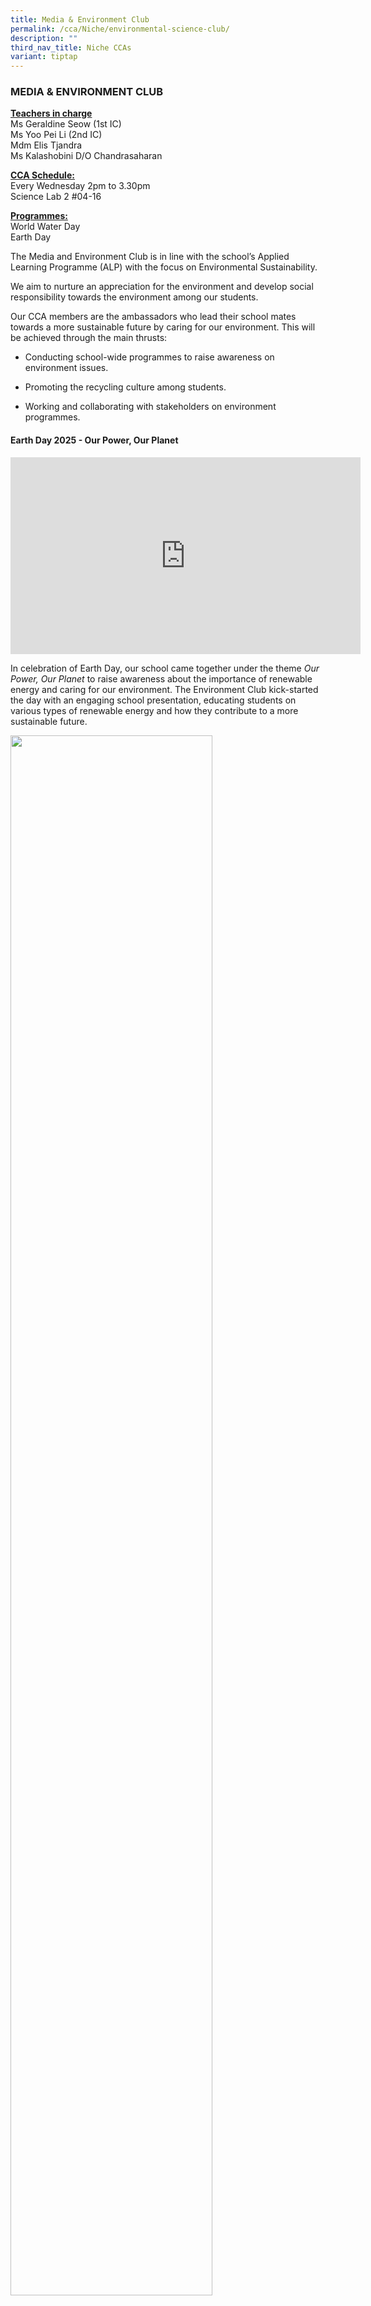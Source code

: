 ```yaml
---
title: Media & Environment Club
permalink: /cca/Niche/environmental-science-club/
description: ""
third_nav_title: Niche CCAs
variant: tiptap
---
```

<h3>MEDIA &amp; ENVIRONMENT CLUB</h3>
<p><strong><u>Teachers in charge</u></strong>
<br>Ms Geraldine Seow&nbsp;(1st IC)
<br>Ms Yoo Pei Li (2nd IC)
<br>Mdm Elis Tjandra
<br>Ms Kalashobini D/O Chandrasaharan
<br>
</p>
<p><strong><u>CCA Schedule:</u></strong> 
<br>Every Wednesday 2pm to 3.30pm
<br>Science Lab 2 #04-16</p>
<p><strong><u>Programmes:</u></strong> 
<br>World Water Day
<br>Earth Day</p>
<p>The Media and Environment Club is in line with the school’s&nbsp;Applied
Learning Programme (ALP) with the focus on Environmental Sustainability.</p>
<p>We aim to nurture an appreciation for the environment and develop social
responsibility towards the environment among our students.</p>
<p>Our CCA members are the ambassadors who lead their school mates towards
a more sustainable future by caring for our environment. This will be achieved
through the main thrusts:</p>
<ul>
<li>
<p>Conducting school-wide programmes to raise awareness on environment issues.</p>
</li>
<li>
<p>Promoting the recycling culture among students.</p>
</li>
<li>
<p>Working and collaborating with stakeholders on environment programmes.</p>
</li>
</ul>
<p></p>
<h4>Earth Day 2025 - Our Power, Our Planet</h4>
<div class="iframe-wrapper">
<iframe height="315" width="560" allowfullscreen="true" frameborder="0" src="https://www.youtube.com/embed/SGLWZqYwAEA?si=YV0Um4NZnXhG1qNX"></iframe>
</div>
<p>In celebration of Earth Day, our school came together under the theme <em>Our Power, Our Planet</em> to
raise awareness about the importance of renewable energy and caring for
our environment. The Environment Club kick-started the day with an engaging
school presentation, educating students on various types of renewable energy
and how they contribute to a more sustainable future.</p>
<p></p>
<div class="isomer-image-wrapper">
<img style="width: 80%;" height="auto" width="100%" alt="" src="/images/Earth_Day_2025_1.jpg">
</div>
<p>During recess, students were treated to a fun and interactive puzzle-matching
game designed by members of the Media and Environment Clubs. The puzzles
were creatively made from recycled cereal boxes, reinforcing the message
of reusing materials to reduce waste.</p>
<p></p>
<div class="isomer-image-wrapper">
<img style="width: 100%" height="auto" width="100%" alt="" src="/images/Earth_Day_2025_2.jpg">
</div>
<p>In addition, an informative display board showcased how countries such
as Singapore, Canada, Japan, Sweden, and New Zealand are adopting renewable
energy practices. Through these visuals, students learned how global communities
are working towards a greener future and how they, too, can play a part.</p>
<div class="isomer-image-wrapper">
<img style="width: 100%" height="auto" width="100%" alt="" src="/images/Earth_Day_2025_3.jpg">
</div>
<p>It was a meaningful and educational event that reminded everyone that
protecting the planet starts with us.</p>
<h4>World Water Day 2025 - Glacier Preservation</h4>
<div class="iframe-wrapper">
<iframe height="315" width="560" allowfullscreen="true" frameborder="0" src="https://www.youtube.com/embed/E038UCd1hCw?si=BhGfm8nSnpd8FHl9"></iframe>
</div>
<p>In support of the worldwide <em>World Water Day</em> movement, our school
focused this year’s theme on <em>Save Our Glaciers</em>. The Media and Environment
Clubs took the lead by researching glaciers across different continents
and exploring how global warming has caused them to shrink at an alarming
rate.</p>
<p></p>
<div class="isomer-image-wrapper">
<img style="width: 80%;" height="auto" width="100%" alt="" src="/images/WWD_2025_1.jpg">
</div>
<p>Through their presentation, the students shared how the melting of glaciers
not only threatens ecosystems but also affects human populations that rely
on glaciers for freshwater and stable climates. Their well-researched findings
were presented to the whole school, raising awareness about the urgent
need to protect these vital water sources.</p>
<p>The event reminded everyone that conserving water and fighting climate
change are global responsibilities—and it starts with being informed and
taking small actions in our daily lives.</p>
<p></p>
<h4>Learning Journeys</h4>
<p>In 2024, the Environment Club embarked on enriching learning journeys
to the NEWater Visitor Centre and Gardens by the Bay.</p>
<p>At the NEWater Visitor Centre, students learned about Singapore's innovative
water conservation strategies and the advanced technologies behind its
sustainable drinking water supply. They gained a deeper understanding of
the nation's efforts to overcome resource challenges and ensure water security.</p>
<p></p>
<h4>Learning Journeys</h4>
<div class="isomer-image-wrapper">
<img style="width: 80%;" height="auto" width="100%" alt="" src="/images/env_club_2025_2.jpg">
</div>
<p></p>
<div class="isomer-image-wrapper">
<img style="width: 80%;" height="auto" width="100%" alt="" src="/images/env_club_2025_1.jpg">
</div>
<p>At Gardens by the Bay, students explored cutting-edge innovations and
creative designs that promote sustainability, while learning about Singapore’s
resource management. These experiences inspired students to think critically
about environmental challenges and innovative solutions for a sustainable
future.</p>
<p></p>
<div class="isomer-image-wrapper">
<img style="width: 90%;" height="auto" width="100%" alt="" src="/images/env_club_2025_4.jpg">
</div>
<p></p>
<div class="isomer-image-wrapper">
<img style="width: 80%;" height="auto" width="100%" alt="" src="/images/env_club_2025_3.jpg">
</div>
<p>The Environment Club members honed their 21st Century Competencies by
learning to create basic app applications using Google AppSheet. They developed
two impactful apps: one compiling information on Singapore parks to promote
nature exploration and another guiding users on recycling right to encourage
sustainable habits. Through this project, they demonstrated critical and
inventive thinking, collaborative skills, and a sense of responsibility
towards the environment. The experience empowered them to use technology
as a tool for advocacy, showcasing how digital innovation can drive environmental
education and awareness.</p>
<p></p>
<div class="isomer-image-wrapper">
<img style="width: 80%;" height="auto" width="100%" alt="" src="/images/env_club_2025_5.jpg">
</div>
<p></p>
<p></p>
<h4></h4>
<p></p>